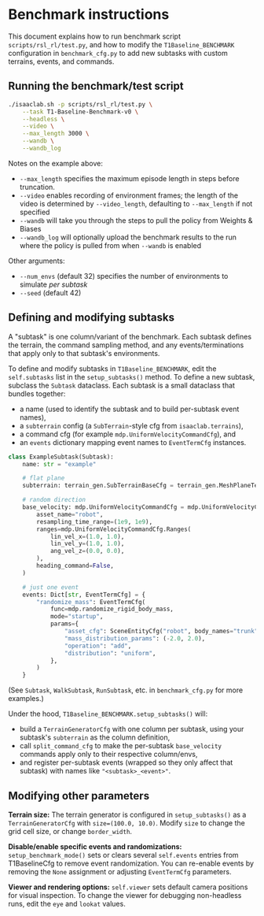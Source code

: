 # Benchmark instructions

This document explains how to run benchmark script `scripts/rsl_rl/test.py`, and how to modify the `T1Baseline_BENCHMARK` configuration in
`benchmark_cfg.py` to add new subtasks with custom terrains, events, and commands.

## Running the benchmark/test script

```bash
./isaaclab.sh -p scripts/rsl_rl/test.py \
    --task T1-Baseline-Benchmark-v0 \
    --headless \
    --video \
    --max_length 3000 \
    --wandb \
    --wandb_log
```

Notes on the example above:
- `--max_length` specifies the maximum episode length in steps before truncation.
- `--video` enables recording of environment frames; the length of the video is determined by `--video_length`, defaulting to `--max_length` if not specified
- `--wandb` will take you through the steps to pull the policy from Weights & Biases
- `--wandb_log` will optionally upload the benchmark results to the run where the policy is pulled from when `--wandb` is enabled

Other arguments:
- `--num_envs` (default 32) specifies the number of environments to simulate *per subtask*
- `--seed` (default 42)

## Defining and modifying subtasks

A "subtask" is one column/variant of the benchmark. Each subtask defines the terrain, the command sampling method, and any events/terminations that apply only to that subtask's environments.

To define and modify subtasks in `T1Baseline_BENCHMARK`, edit the `self.subtasks` list in the `setup_subtasks()` method. To define a new subtask, subclass the `Subtask` dataclass. Each subtask is a small dataclass that bundles together:

- a name (used to identify the subtask and to build per-subtask event names),
- a `subterrain` config (a `SubTerrain`-style cfg from `isaaclab.terrains`),
- a command cfg (for example `mdp.UniformVelocityCommandCfg`), and
- an `events` dictionary mapping event names to `EventTermCfg` instances.

```py
class ExampleSubtask(Subtask):
    name: str = "example"

    # flat plane
    subterrain: terrain_gen.SubTerrainBaseCfg = terrain_gen.MeshPlaneTerrainCfg()

    # random direction
    base_velocity: mdp.UniformVelocityCommandCfg = mdp.UniformVelocityCommandCfg(
        asset_name="robot",
        resampling_time_range=(1e9, 1e9),
        ranges=mdp.UniformVelocityCommandCfg.Ranges(
            lin_vel_x=(1.0, 1.0),
            lin_vel_y=(1.0, 1.0),
            ang_vel_z=(0.0, 0.0),
        ),
        heading_command=False,
    )

    # just one event
    events: Dict[str, EventTermCfg] = {
        "randomize_mass": EventTermCfg(
            func=mdp.randomize_rigid_body_mass,
            mode="startup",
            params={
                "asset_cfg": SceneEntityCfg("robot", body_names="trunk"),
                "mass_distribution_params": (-2.0, 2.0),
                "operation": "add",
                "distribution": "uniform",
            },
        )
    }
```

(See `Subtask`, `WalkSubtask`, `RunSubtask`, etc. in `benchmark_cfg.py` for more examples.)

Under the hood, `T1Baseline_BENCHMARK.setup_subtasks()` will:
   - build a `TerrainGeneratorCfg` with one column per subtask, using your subtask's `subterrain` as the column definition,
   - call `split_command_cfg` to make the per-subtask `base_velocity` commands apply only to their respective column/envs,
   - and register per-subtask events (wrapped so they only affect that subtask) with names like `"<subtask>_<event>"`.

## Modifying other parameters

**Terrain size:** The terrain generator is configured in `setup_subtasks()` as a `TerrainGeneratorCfg` with `size=(100.0, 10.0)`. Modify `size` to change the grid cell size, or change `border_width`.

**Disable/enable specific events and randomizations:** `setup_benchmark_mode()` sets or clears several `self.events` entries from T1BaselineCfg to remove event randomization. You can re-enable events by removing the `None` assignment or adjusting `EventTermCfg` parameters.

**Viewer and rendering options:** `self.viewer` sets default camera positions for visual inspection. To change the viewer for debugging non-headless runs, edit the `eye` and `lookat` values.